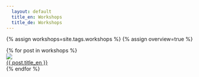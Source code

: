 ```yaml
---
  layout: default
  title_en: Workshops
  title_de: Workshops
---
```


{% assign workshops=site.tags.workshops %}
{% assign overview=true %}

<div class="gallery">
  {% for post in workshops %}
    <div class="gallery__item">
      <div class="post">
        <a  class="post__link"
            href="{{ post.url | prepend: site.baseurl }}">
          <div class="post__img">
            <img src="{{ site.baseurl }}/img/{{post.image}}" class="img-flex" />
          </div>
          <div  class="post__meta">
            <span data-en="{{ post.title_en }}" data-de="{{ post.title_de }}">
              {{ post.title_en }}
            </span>
          </div>
        </a>
      </div>
    </div>
  {% endfor %}
</div>


